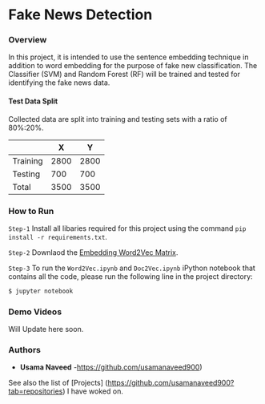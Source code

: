# Fake News Detection
### Overview
In this project, it is intended to use the sentence embedding technique in addition to word embedding for the purpose of fake new classification. The Classifier (SVM) and Random Forest (RF) will be trained and tested for identifying the fake news data.

#### Test Data Split
Collected data are split into training and testing sets with a ratio of 80%:20%.

|               |   X   |   Y   |
| ------------- | ----- | ----- |
| Training      | 2800  | 2800  |
| Testing       | 700  | 700  |
| Total         | 3500  | 3500  |

### How to Run
`Step-1` Install all libaries required for this project using the command `pip install -r requirements.txt`.

`Step-2` Downlaod the [Embedding Word2Vec Matrix](https://www.kaggle.com/sandreds/googlenewsvectorsnegative300).

`Step-3` To run the `Word2Vec.ipynb` and `Doc2Vec.ipynb` iPython notebook that contains all the code, please run the following line in the project directory:
```sh
$ jupyter notebook
```
### Demo Videos
Will Update here soon.

### Authors

* **Usama Naveed** -https://github.com/usamanaveed900)

See also the list of [Projects] (https://github.com/usamanaveed900?tab=repositories) I have woked on.


